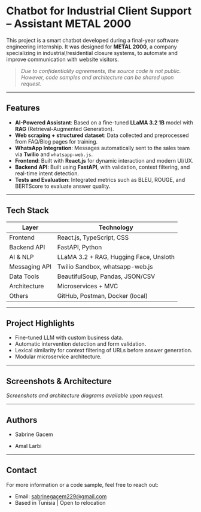# Chatbot for Industrial Client Support – Assistant METAL 2000

This project is a smart chatbot developed during a final-year software engineering internship. It was designed for **METAL 2000**, a company specializing in industrial/residential closure systems, to automate and improve communication with website visitors.

> *Due to confidentiality agreements, the source code is not public. However, code samples and architecture can be shared upon request.*

---

##  Features

-  **AI-Powered Assistant**: Based on a fine-tuned **LLaMA 3.2 1B** model with **RAG** (Retrieval-Augmented Generation).
-  **Web scraping + structured dataset**: Data collected and preprocessed from FAQ/Blog pages for training.
-  **WhatsApp Integration**: Messages automatically sent to the sales team via **Twilio** and `whatsapp-web.js`.
-  **Frontend**: Built with **React.js** for dynamic interaction and modern UI/UX.
-  **Backend API**: Built using **FastAPI**, with validation, context filtering, and real-time intent detection.
-  **Tests and Evaluation**: Integrated metrics such as BLEU, ROUGE, and BERTScore to evaluate answer quality.

---

##  Tech Stack

| Layer           | Technology                  |
|----------------|------------------------------|
| Frontend       | React.js, TypeScript, CSS    |
| Backend API    | FastAPI, Python              |
| AI & NLP       | LLaMA 3.2 + RAG, Hugging Face, Unsloth |
| Messaging API  | Twilio Sandbox, whatsapp-web.js |
| Data Tools     | BeautifulSoup, Pandas, JSON/CSV |
| Architecture   | Microservices + MVC          |
| Others         | GitHub, Postman, Docker (local) |

---

##  Project Highlights

- Fine-tuned LLM with custom business data.
- Automatic intervention detection and form validation.
- Lexical similarity for context filtering of URLs before answer generation.
- Modular microservice architecture.

---

##  Screenshots & Architecture

 *Screenshots and architecture diagrams available upon request.*

---

##  Authors
- Sabrine Gacem

- Amal Larbi

---

##  Contact

For more information or a code sample, feel free to reach out:

-  Email: sabrinegacem229@gmail.com
-  Based in Tunisia | Open to relocation
